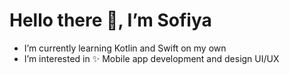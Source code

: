 # Hello there 👋, I’m Sofiya

-  I’m currently learning Kotlin and Swift on my own
-  I’m interested in ✨ Mobile app development and design UI/UX


<!---
asofiyatukiran/asofiyatukiran is a ✨ special ✨ repository because its `README.md` (this file) appears on your GitHub profile.
You can click the Preview link to take a look at your changes.
--->
